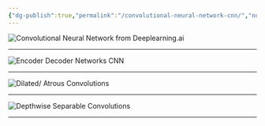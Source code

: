 ```yaml
---
{"dg-publish":true,"permalink":"/convolutional-neural-network-cnn/","noteIcon":"","updated":"2024-05-22T13:55:54.611+05:30"}
---
```



![**Convolutional Neural Network from Deeplearning.ai**](https://www.youtube.com/watch?v=tQYZaDn_kSg&list=PLkDaE6sCZn6Gl29AoE31iwdVwSG-KnDzF&index=5)

---

![**Encoder Decoder Networks CNN**](https://www.youtube.com/watch?v=1icvxbAoPWc&t=124s)

---

![**Dilated/ Atrous Convolutions**](https://www.youtube.com/watch?v=0Lg_V0Um-1Q)

---

![**Depthwise Separable Convolutions**](https://www.youtube.com/watch?v=T7o3xvJLuHk)

---

